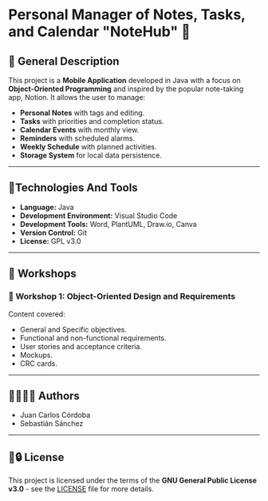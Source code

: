 # Personal Manager of Notes, Tasks, and Calendar "NoteHub" 📱

## 📌 General Description

This project is a **Mobile Application** developed in Java with a focus on **Object-Oriented Programming** and inspired by the popular note-taking app, Notion. It allows the user to manage:

- **Personal Notes** with tags and editing.
- **Tasks** with priorities and completion status.
- **Calendar Events** with monthly view.
- **Reminders** with scheduled alarms.
- **Weekly Schedule** with planned activities.
- **Storage System** for local data persistence.

---

## 🔧Technologies And Tools 

- **Language:** Java
- **Development Environment:** Visual Studio Code
- **Development Tools:** Word, PlantUML, Draw.io, Canva
- **Version Control:** Git
- **License:** GPL v3.0

---

## 🧪 Workshops

### 📘 Workshop 1: Object-Oriented Design and Requirements

Content covered:

- General and Specific objectives.
- Functional and non-functional requirements.
- User stories and acceptance criteria.
- Mockups.
- CRC cards.

---

## 👨‍💻🧑‍💻 Authors

- Juan Carlos Córdoba  
- Sebastián Sánchez

---

## 📄🔒️ License

This project is licensed under the terms of the **GNU General Public License v3.0** - see the [LICENSE](https://www.gnu.org/licenses/gpl-3.0.html) file for more details.
